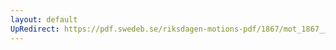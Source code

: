 ```yaml
---
layout: default
UpRedirect: https://pdf.swedeb.se/riksdagen-motions-pdf/1867/mot_1867__fk__00051/mot_1867__fk__00051_004.pdf
---
```

